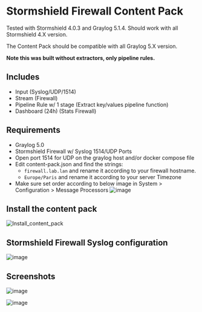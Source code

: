 # Stormshield Firewall Content Pack

Tested with Stormshield 4.0.3 and Graylog 5.1.4. Should work with all Stormshield 4.X version.

The Content Pack should be compatible with all Graylog 5.X version.

**Note this was built without extractors, only pipeline rules.**

## Includes

* Input (Syslog/UDP/1514)
* Stream (Firewall)
* Pipeline Rule w/ 1 stage (Extract key/values pipeline function)
* Dashboard (24h) (Stats Firewall)


## Requirements
* Graylog 5.0 
* Stormshield Firewall w/ Syslog 1514/UDP Ports
* Open port 1514 for UDP on the graylog host and/or docker compose file
* Edit content-pack.json and find the strings:
  - `firewall.lab.lan` and rename it according to your firewall hostname.
  - `Europe/Paris` and rename it according to your server Timezone
* Make sure set order according to below image in System > Configuration > Message Processors
![image](https://github.com/s0p4L1n3/Graylog_Content_Pack_Stormshield_Firewall/assets/126569468/25978888-0b9f-4c1c-be15-9a6e6214feb7)

 
## Install the content pack

![Install_content_pack](https://github.com/s0p4L1n3/Graylog_Content_Pack_Stormshield_Firewall/assets/126569468/50deca7c-e7ba-45af-b3ff-136d478e55bb)


## Stormshield Firewall Syslog configuration

![image](https://github.com/s0p4L1n3/Graylog_Content_Pack_Stormshield_Firewall/assets/126569468/782b29be-29df-4fc5-aa48-25079b76d60f)


## Screenshots

![image](https://github.com/s0p4L1n3/Graylog_Content_Pack_Stormshield_Firewall/assets/126569468/39372f8d-a38c-4829-bf1f-5c3d49360a0b)

![image](https://github.com/s0p4L1n3/Graylog_Content_Pack_Stormshield_Firewall/assets/126569468/be4acea1-8c85-4c36-8b3b-163f2c59b8b4)
